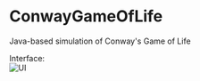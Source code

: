 # ConwayGameOfLife
 Java-based simulation of Conway's Game of Life
 
 Interface:  
![UI](https://user-images.githubusercontent.com/54863739/93978867-9c4e3600-fd4a-11ea-93c7-483890a025c5.PNG)
